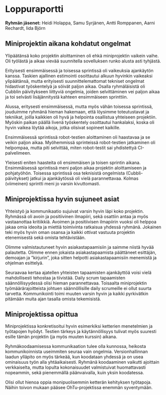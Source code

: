 # Loppuraportti

**Ryhmän jäsenet:** Heidi Holappa, Samu Syrjänen, Antti Romppanen, Aarni Rechardt, Iida Björn

## Miniprojektin aikana kohdatut ongelmat

Ylipäätänsä koko projektin aloittaminen oli ehkä miniprojektin vaikein vaihe. Oli työlästä ja aikaa vievää suunnitella sovelluksen runko alusta asti tyhjästä.

Erityisesti ensimmäisessä ja toisessa sprintissä oli vaikeuksia ajankäytön kanssa. Taskien ajallinen estimointi osoittautui alkuun hyvinkin vaikeaksi ylipäätänsä, mutta erityisesti suunnittelemattomat tekniset ongelmat hidastivat työskentelyä ja söivät paljon aikaa. Osalla ryhmäläisistä oli Cubblin päivitykseen liittyviä ongelmia, joiden selvittäminen vei paljon aikaa ja toi selvästi lisäjännitystä kahteen ensimmäiseen sprinttiin.

Alussa, eritysesti ensimmäisessä, mutta myös vähän toisessa sprintissä, jouduimme ryhmänä hieman hakemaan, että löysimme toteutustavat ja tekniikat, joilla kaikkien oli hyvä ja helpointa osallistua yhteiseen projektiin. Myöskin paikan päällä livenä työskentely osoittautui hankalaksi, koska oli hyvin vaikea löytää aikoja, jotka olisivat sopineet kaikille.

Ensimmäisessä sprintissä robot-testien aloittaminen oli haastavaa ja se veikin paljon aikaa. Myöhemmissä sprinteissä robot-testien jatkaminen oli helpompaa, mutta piti selvittää, miten robot-testit sai yhdistettyä CI-palvelimeen.

Yleisesti eniten haasteita oli ensimmäisen ja toisen sprintin aikana. Ensimmäisessä sprintissä meni paljon aikaa projektin aloittamiseen ja pohjatyöhön. Toisessa sprintissä osa teknisistä ongelmista (Cubbli-päivitykset) jatkui ja ajankäytössä oli vielä parannettavaa. Kolmas (viimeinen) sprintti meni jo varsin kivuttomasti.

## Miniprojektissa hyvin sujuneet asiat

Yhteistyö ja kommunikaatio sujuivat varsin hyvin läpi koko projektin. Ryhmässä oli avoin ja positiivinen ilmapiiri, sekä osattiin antaa ja myös vastaanottaa kritiikkiä. Avoimen ja positiivisen ilmapiirin vuoksi oli helppoa jakaa omia ideoita ja miettiä toimivinta ratkaisua yhdessä ryhmänä. Jokainen teki myös hyvin oman osansa ja kaikki ottivat vastuuta projektin etenemisestä sekä omista tehtävistään.

Olimme valmistautuneet hyvin asiakastapaamisiin ja saimme niistä hyvää palautetta. Olimme ennen jokaista asiakastapaamista päättäneet esittäjän, demoajan ja ”kirjurin”, joka sitten helpotti asiakastapaamisiin menemistä ja ohjelman esittelyä.

Seuraavaa kertaa ajatellen yhteisten tapaamisten ajankäyttöä voisi vielä mahdollisesti tehostaa ja tiivistää. Daily scrum tapaamisten säännöllisyydessä olisi hieman parannettavaa. Toisaalta miniprojektin työmäärärajoitteista johtuen säännöllisille daily scrumeille ei ollut suurta tarvetta. Kommunikointi toimi muuten varsin hyvin ja kaikki pyrkivätkin pitämään muita ajan tasalla omista tekemisistä.

## Miniprojektissa opittua

Miniprojektissa konkretisoitui hyvin esimerkiksi ketterien menetelmien ja työtapojen hyödyt. Testien tärkeys ja käytännöllisyys tulivat myös suuresti esille tämän projektin (ja myös muuten kurssin) aikana.

Ryhmäkoodaamisessa kommunikaation tulee olla kunnossa, heikosta kommunikoinnista useimmiten seuraa vain ongelmia. Versionhallinnan laadun ylläpito on myös tärkeää, kun koodataan yhdessä ja on usea ominaisuus työn alla yhtäaikaisesti. Ryhmänä koodaaminen vaikutti ajoittain verkkaiselta, mutta lopulta kokonaisuudet valmistuivat huomattavasti nopeammin, sekä pienemmällä päänvaivalla, kuin yksin koodatessa.

Olisi ollut hienoa oppia monipuolisemmin ketterän kehityksen työtapoja. Näihin toivon mukaan pääsee OhTu-projektissa enemmän syventymään.
